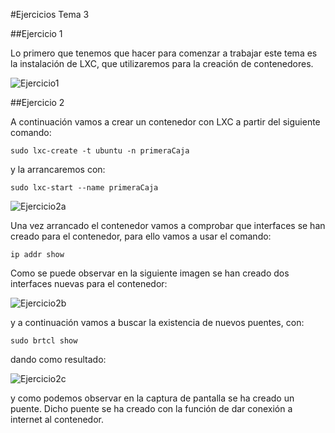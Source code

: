 #Ejercicios Tema 3

##Ejercicio 1

Lo primero que tenemos que hacer para comenzar a trabajar este tema es la instalación de LXC, que utilizaremos para la creación de contenedores.

![Ejercicio1](https://www.dropbox.com/s/52dgpis1zur99hf/Ej1.png?raw=true)

##Ejercicio 2

A continuación vamos a crear un contenedor con LXC a partir del siguiente comando:

    sudo lxc-create -t ubuntu -n primeraCaja

y la arrancaremos con:

    sudo lxc-start --name primeraCaja
    
![Ejercicio2a](https://www.dropbox.com/s/0rnhq48etddqgjw/ej2-a.png?raw=true)

Una vez arrancado el contenedor vamos a comprobar que interfaces se han creado para el contenedor, para ello vamos a usar el comando:

    ip addr show
    
Como se puede observar en la siguiente imagen se han creado dos interfaces nuevas para el contenedor:

![Ejercicio2b]()

y a continuación vamos a buscar la existencia de nuevos puentes, con:

    sudo brtcl show
    
dando como resultado:

![Ejercicio2c](https://dl-web.dropbox.com/get/IV/Tema3/ejer2-c.png?w=AAAHY1PpXdCRWUaJ5qU0MGAcEI9laI0iTsTQ4nYDgVbKoA)

y como podemos observar en la captura de pantalla se ha creado un puente. Dicho puente se ha creado con la función de dar conexión a internet al contenedor.

